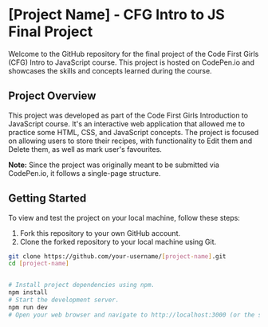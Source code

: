 # [Project Name] - CFG Intro to JS Final Project

Welcome to the GitHub repository for the final project of the Code First Girls (CFG) Intro to JavaScript course. This project is hosted on CodePen.io and showcases the skills and concepts learned during the course.

## Project Overview

This project was developed as part of the Code First Girls Introduction to JavaScript course. It's an interactive web application that allowed me to practice some HTML, CSS, and JavaScript concepts. 
The project is focused on  allowing users to store their recipes, with functionality to Edit them and Delete them, as well as mark user's favourites.

**Note:** Since the project was originally meant to be submitted via CodePen.io, it follows a single-page structure.

## Getting Started

To view and test the project on your local machine, follow these steps:

1. Fork this repository to your own GitHub account.
2. Clone the forked repository to your local machine using Git.

```bash
git clone https://github.com/your-username/[project-name].git
cd [project-name]


# Install project dependencies using npm.
npm install
# Start the development server.
npm run dev
# Open your web browser and navigate to http://localhost:3000 (or the specified port) to see the project running.
